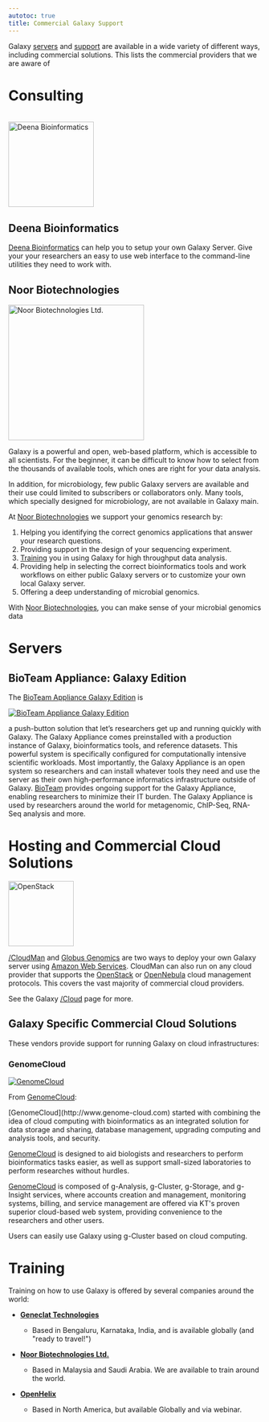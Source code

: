 ```yaml
---
autotoc: true
title: Commercial Galaxy Support
---
```

<div class='right'></div>



Galaxy [servers](/BigPicture/Choices) and [support](/src/Support/index.md) are available in a wide variety of different ways, including commercial solutions. This lists the commercial providers that we are aware of

# Consulting


<div class='left'><br /><a href='http://www.deenabio.com/'><img src='/Images/Logos/DeenaBionformaticsBlack.png' alt='Deena Bioinformatics' width="170" /></a></div>

## Deena Bioinformatics

[Deena Bioinformatics](http://www.deenabio.com/) can help you to setup your own Galaxy Server.  Give your your researchers an easy to use web interface to the command-line utilities they need to work with.

## Noor Biotechnologies

<div class='right'><a href='http://noorbiotech.com/'><img src='/Images/Logos/NoorBioTechLogo.jpg' alt='Noor Biotechnologies Ltd.' width="270" /></a></div>

Galaxy is a powerful and open, web-based platform, which is accessible to all scientists. For the beginner, it can be difficult to know how to select from the thousands of available tools, which ones are right for your data analysis. 

In addition, for microbiology, few public Galaxy servers are available and their use could limited to subscribers or collaborators only. Many tools, which specially designed for microbiology, are not available in Galaxy main.

At [Noor Biotechnologies](http://noorbiotech.com/) we support your genomics research by:

1. Helping you identifying the correct genomics applications that answer your research questions.
2. Providing support in the design of your sequencing experiment.
3. [Training](#training) you in using Galaxy for high throughput data analysis.
4. Providing help in selecting the correct bioinformatics tools and work workflows on either public Galaxy servers or to customize your own local Galaxy server.
5. Offering a deep understanding of microbial genomics. 

With [Noor Biotechnologies](http://noorbiotech.com/), you can make sense of your microbial genomics data


# Servers

## BioTeam Appliance: Galaxy Edition

The [BioTeam Appliance Galaxy Edition](http://www.bioteam.net/products/galaxy-appliance/) is 

<div class='right'><a href='http://www.bioteam.net/products/galaxy-appliance/'><img src='/Images/Logos/BioTeamLogo154.gif' alt='BioTeam Appliance Galaxy Edition' /></a></div>

 a push-button solution that let’s researchers get up and running quickly with Galaxy.  The Galaxy Appliance comes preinstalled with a production instance of Galaxy, bioinformatics tools, and reference datasets. This powerful system is specifically configured for computationally intensive scientific workloads. Most importantly, the Galaxy Appliance is an open system so researchers and can install whatever tools they need and use the server as their own high-performance informatics infrastructure outside of Galaxy. [BioTeam](http://www.bioteam.net/) provides ongoing support for the Galaxy Appliance, enabling researchers to minimize their IT burden. The Galaxy Appliance is used by researchers around the world for metagenomic, ChIP-Seq, RNA-Seq analysis and more.

# Hosting and Commercial Cloud Solutions

<div class='right'><a href='http://openstack.org'><img src='/Images/Logos/OpenStackLogo.png' alt='OpenStack' width="130" /></a>
</div>

[/CloudMan](/CloudMan) and [Globus Genomics](/Cloud#globus-genomics) are two ways to deploy your own Galaxy server using [Amazon Web Services](http://aws.amazon.com). CloudMan can also run on any cloud provider that supports the [OpenStack](http://openstack.org) or [OpenNebula](http://opennebula.org) cloud management protocols.  This covers the vast majority of commercial cloud providers.

See the Galaxy [/Cloud](/src/Cloud/index.md) page for more.

## Galaxy Specific Commercial Cloud Solutions

These vendors provide support for running Galaxy on cloud infrastructures:

### GenomeCloud

<div class='right'><a href='http://www.genome-cloud.com'><img src='/Cloud/GenomeCloudLogo.png' alt='GenomeCloud'  /></a></div>

From [GenomeCloud](http://www.genome-cloud.com):
<div class='indent'>
[GenomeCloud](http://www.genome-cloud.com) started with combining the idea of cloud computing with bioinformatics as an integrated solution for data storage and sharing, database management, upgrading computing and analysis tools, and security. 

[GenomeCloud](http://www.genome-cloud.com) is designed to aid biologists and researchers to perform bioinformatics tasks easier, as  well as support small-sized laboratories to perform researches without hurdles. 

[GenomeCloud](http://www.genome-cloud.com) is composed of g-Analysis, g-Cluster, g-Storage, and g-Insight services, where accounts creation and management, monitoring systems, billing, and service management are offered via KT's proven superior cloud-based web system, providing convenience to the researchers and other users. 

Users can easily use Galaxy using g-Cluster based on cloud computing. 
</div>


# Training

Training on how to use Galaxy is offered by several companies around the world:

* **[Geneclat Technologies](/src/Teach/Trainers/index.md#geneclat-technologies)**
  * Based in Bengaluru, Karnataka, India, and is available globally (and "ready to travel!") 

* **[Noor Biotechnologies Ltd.](/src/Teach/Trainers/index.md#noor-biotechnologies-ltd)**
  * Based in Malaysia and Saudi Arabia. We are available to train around the world.

* **[OpenHelix](/src/Teach/Trainers/index.md#openhelix)**
  * Based in North America, but available Globally and via webinar.
